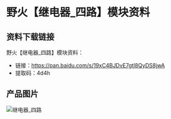[](野火【继电器_四路】模块资料)

# 野火【继电器_四路】模块资料

## 资料下载链接
野火【继电器_四路】模块资料：
* 链接：https://pan.baidu.com/s/19xC4BJDvE7gtl8QyDS8jwA 
* 提取码：4d4h 


## 产品图片
![继电器_四路](https://raw.githubusercontent.com/wiki/Embdefire/products/images/模块产品/继电器/继电器_四路.jpg)

